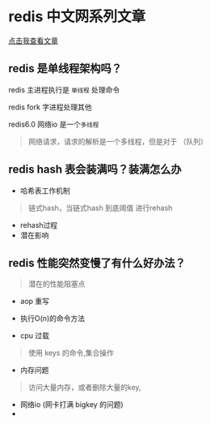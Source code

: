 

# redis 中文网系列文章

[点击我查看文章](http://redis.cn/topics/)



## redis 是单线程架构吗？

redis 主进程执行是 `单线程` 处理命令

redis fork 字进程处理其他

redis6.0 网络io 是一个`多线程`
> 网络请求，请求的解析是一个多线程，但是对于 （队列）


## redis hash 表会装满吗？装满怎么办

- 哈希表工作机制
> 链式hash，当链式hash 到底阈值 进行rehash

- rehash过程
- 潜在影响


## redis 性能突然变慢了有什么好办法？

> 潜在的性能阻塞点

- aop 重写
- 执行O(n)的命令方法


- cpu 过载
> 使用 keys  的命令,集合操作

- 内存问题
> 访问大量内存，或者删除大量的key,

- 网络io (网卡打满 bigkey 的问题)
- 
